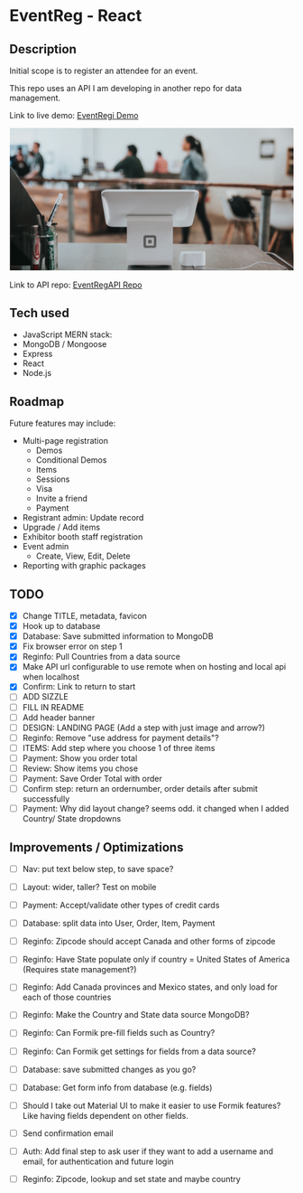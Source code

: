 # EventReg - React
## Description

Initial scope is to register an attendee for an event.

This repo uses an API I am developing in another repo for data management.

Link to live demo: [EventRegi Demo](https://eventregi.herokuapp.com/)

![Event Reg](https://raw.githubusercontent.com/jamespro/eventregi/main/public/banner.png)

Link to API repo: [EventRegAPI Repo](https://github.com/jamespro/eventreg/)

## Tech used
* JavaScript
MERN stack:
* MongoDB / Mongoose
* Express
* React
* Node.js

## Roadmap

Future features may include:
* Multi-page registration
  * Demos
  * Conditional Demos
  * Items
  * Sessions
  * Visa
  * Invite a friend
  * Payment
* Registrant admin: Update record
* Upgrade / Add items
* Exhibitor booth staff registration
* Event admin
  * Create, View, Edit, Delete
* Reporting with graphic packages

## TODO
- [x] Change TITLE, metadata, favicon
- [x] Hook up to database
- [x] Database: Save submitted information to MongoDB
- [x] Fix browser error on step 1
- [x] Reginfo: Pull Countries from a data source 
- [x] Make API url configurable to use remote when on hosting and local api when localhost
- [x] Confirm: Link to return to start
- [ ] ADD SIZZLE
- [ ] FILL IN README
- [ ] Add header banner
- [ ] DESIGN: LANDING PAGE (Add a step with just image and arrow?)
- [ ] Reginfo: Remove "use address for payment details"?
- [ ] ITEMS: Add step where you choose 1 of three items
- [ ] Payment: Show you order total
- [ ] Review: Show items you chose
- [ ] Payment: Save Order Total with order
- [ ] Confirm step: return an ordernumber, order details after submit successfully
- [ ] Payment: Why did layout change? seems odd. it changed when I added Country/ State dropdowns

## Improvements / Optimizations
- [ ] Nav: put text below step, to save space?
- [ ] Layout: wider, taller? Test on mobile
- [ ] Payment: Accept/validate other types of credit cards
- [ ] Database: split data into User, Order, Item, Payment
- [ ] Reginfo: Zipcode should accept Canada and other forms of zipcode
- [ ] Reginfo: Have State populate only if country = United States of America (Requires state management?)
- [ ] Reginfo: Add Canada provinces and Mexico states, and only load for each of those countries
- [ ] Reginfo: Make the Country and State data source MongoDB?
- [ ] Reginfo: Can Formik pre-fill fields such as Country?
- [ ] Reginfo: Can Formik get settings for fields from a data source?
- [ ] Database: save submitted changes as you go?
- [ ] Database: Get form info from database (e.g. fields)
- [ ] Should I take out Material UI to make it easier to use Formik features? Like having fields dependent on other fields.
- [ ] Send confirmation email
- [ ] Auth: Add final step to ask user if they want to add a username and email, for authentication and future login
- [ ] Reginfo: Zipcode, lookup and set state and maybe country

